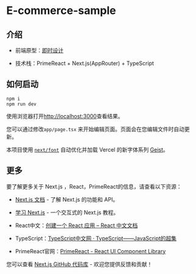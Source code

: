 # E-commerce-sample

## 介绍

- 前端原型：[即时设计](https://js.design/f/Yn1hry?p=Op-YPiTbAH&mode=design)

- 技术栈：PrimeReact + Next.js(AppRouter) + TypeScript

## 如何启动

```shell
npm i
npm run dev
```

使用浏览器打开[http://localhost:3000](http://localhost:3000)查看结果。

您可以通过修改`app/page.tsx` 来开始编辑页面。页面会在您编辑文件时自动更新。

本项目使用 [`next/font`](https://nextjs.org/docs/app/building-your-application/optimizing/fonts) 自动优化并加载 Vercel 的新字体系列 [Geist](https://vercel.com/font)。

## 更多

要了解更多关于 Next.js ，React，PrimeReact的信息，请查看以下资源：

- [Next.js 文档](https://nextjs.org/docs) - 了解 Next.js 的功能和 API。

- [学习 Next.js](https://nextjs.org/learn) - 一个交互式的 Next.js 教程。

- React中文：[创建一个 React 应用 – React 中文文档](https://zh-hans.react.dev/learn/creating-a-react-app)

- TypeScript：[TypeScript中文网 · TypeScript——JavaScript的超集](https://www.tslang.cn/)

- PrimeReact官网：[PrimeReact - React UI Component Library](https://primereact.org/templates/)

您可以查看 [Next.js GitHub 代码库](https://github.com/vercel/next.js) - 欢迎您提供反馈和贡献！
